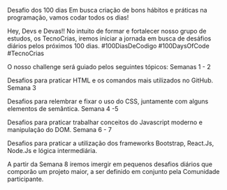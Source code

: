 Desafio dos 100 dias
Em busca criação de bons hábitos e práticas na programação, vamos codar todos os dias!

 

Hey, Devs e Devas!! No intuito de formar e fortalecer nosso grupo de estudos, os TecnoCrias, iremos iniciar a jornada em busca de desáfios diários pelos próximos 100 dias. #100DiasDeCodigo #100DaysOfCode #TecnoCrias

 
O nosso challenge será guiado pelos seguintes tópicos:
Semanas 1 - 2

Desafios para praticar HTML e os comandos mais utilizados no GitHub.
Semana 3

Desafios para relembrar e fixar o uso do CSS, juntamente com alguns elementos de semântica.
Semana 4 -5

Desafios para praticar trabalhar conceitos do Javascript moderno e manipulação do DOM.
Semana 6 - 7

Desafios para praticar a utilização dos frameworks Bootstrap, React.Js, Node.Js e lógica intermediária.

A partir da Semana 8 iremos imergir em pequenos desafios diários que comporão um projeto maior, a ser definido em conjunto pela Comunidade participante.

